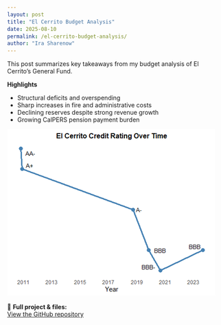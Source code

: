 ```yaml
---
layout: post
title: "El Cerrito Budget Analysis"
date: 2025-08-10
permalink: /el-cerrito-budget-analysis/
author: "Ira Sharenow"
---
```


This post summarizes key takeaways from my budget analysis of El Cerrito’s General Fund.

**Highlights**
- Structural deficits and overspending
- Sharp increases in fire and administrative costs
- Declining reserves despite strong revenue growth
- Growing CalPERS pension payment burden

![El Cerrito Credit Rating Over Time](/EC%20Credit%20Rating.png)



📂 **Full project & files:**  
[View the GitHub repository](https://github.com/IraSharenow100/el-cerrito-budget-project)
